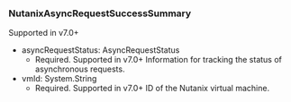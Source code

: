### NutanixAsyncRequestSuccessSummary
Supported in v7.0+

- asyncRequestStatus: AsyncRequestStatus
  - Required. Supported in v7.0+
  Information for tracking the status of asynchronous requests.
- vmId: System.String
  - Required. Supported in v7.0+
  ID of the Nutanix virtual machine.
